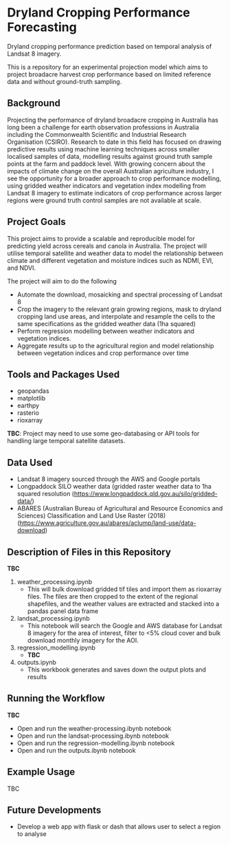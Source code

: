 # Dryland Cropping Performance Forecasting 

Dryland cropping performance prediction based on temporal analysis of Landsat 8 imagery. 

This is a repository for an experimental projection model which aims to project broadacre harvest crop performance based on limited reference data and without ground-truth sampling.

## Background 

Projecting the performance of dryland broadacre cropping in Australia has long been a challenge for earth observation professions in Australia including the Commonwealth Scientific and Industrial Research Organisation (CSIRO). Research to date in this field has focused on drawing predictive results using machine learning techniques across smaller localised samples of data, modelling results against ground truth sample points at the farm and paddock level. With growing concern about the impacts of climate change on the overall Australian agriculture industry, I see the opportunity for a broader approach to crop performance modelling, using gridded weather indicators and vegetation index modelling from Landsat 8 imagery to estimate indicators of crop performance across larger regions were ground truth control samples are not available at scale. 

## Project Goals

This project aims to provide a scalable and reproducible model for predicting yield across cereals and canola in Australia. The project will utilise temporal satellite and weather data to model the relationship between climate and different vegetation and moisture indices such as NDMI, EVI, and NDVI.

The project will aim to do the following

- Automate the download, mosaicking and spectral processing of Landsat 8
- Crop the imagery to the relevant grain growing regions, mask to dryland cropping land use areas, and interpolate and resample the cells to the same specifications as the gridded weather data (1ha squared)
- Perform regression modelling between weather indicators and vegetation indices. 
- Aggregate results up to the agricultural region and model relationship between vegetation indices and crop performance over time


## Tools and Packages Used

- geopandas
- matplotlib
- earthpy
- rasterio
- rioxarray

**TBC**: Project may need to use some geo-databasing or API tools for handling large temporal satellite datasets.

## Data Used

- Landsat 8 imagery sourced through the AWS and Google portals 
- Longpaddock SILO weather data (gridded raster weather data to 1ha squared resolution (https://www.longpaddock.qld.gov.au/silo/gridded-data/)
- ABARES (Australian Bureau of Agricultural and Resource Economics and Sciences) Classification and Land Use Raster (2018) (https://www.agriculture.gov.au/abares/aclump/land-use/data-download)


## Description of Files in this Repository

**TBC**
1. weather_processing.ipynb 
     * This will bulk download gridded tif tiles and import them as rioxarray files. The files are then cropped to the extent of the regional shapefiles, and the weather values are extracted and stacked into a pandas panel data frame
2. landsat_processing.ipynb 
     * This notebook will search the Google and AWS database for Landsat 8 imagery for the area of interest, filter to <5% cloud cover and bulk download monthly imagery for the AOI. 
3. regression_modelling.ipynb
    * **TBC**
4. outputs.ipynb
    * This workbook generates and saves down the output plots and results


## Running the Workflow

**TBC**

- Open and run the weather-processing.ibynb notebook
- Open and run the landsat-processing.ibynb notebook
- Open and run the regression-modelling.ibynb notebook
- Open and run the outputs.ibynb notebook

## Example Usage

TBC

## Future Developments

- Develop a web app with flask or dash that allows user to select a region to analyse

